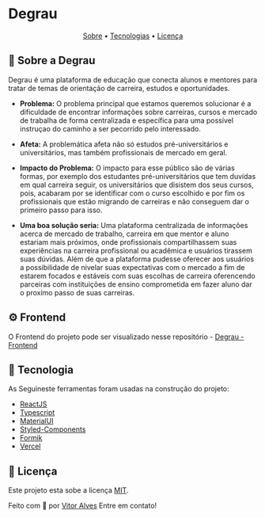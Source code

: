 # Degrau
<p align="center">
 <a href="#-sobre-o-projeto">Sobre</a> •
 <a href="#-tecnologias">Tecnologias</a> •
 <a href="#-licença">Licença</a>
</p>

## 🚀 Sobre a Degrau
Degrau é uma plataforma de educação que conecta alunos e mentores para tratar de temas de orientação de carreira, estudos e oportunidades.
  - **Problema:**
   O problema principal que estamos queremos solucionar é a dificuldade de encontrar informações sobre carreiras, cursos e mercado de trabalha de forma centralizada e específica para uma possível instruçao do caminho a ser pecorrido pelo interessado. 

  - **Afeta:**
  A problemática afeta não só estudos pré-universitários e universitários, mas também profissionais de mercado em geral.

  - **Impacto do Problema:**
  O impacto para esse público são de várias formas, por exemplo dos estudantes pré-universitários que tem duvídas em qual carreira seguir, os universitários que disistem dos seus cursos, pois, acabaram por se identificar com o curso escolhido e por fim os profissionais que estão migrando de carreiras e não conseguem dar o primeiro passo para isso.

  - **Uma boa solução seria:**
  Uma plataforma centralizada de informações acerca de mercado de trabalho, carreira em que mentor e aluno estariam mais próximos, onde profissionais compartilhassem suas experiências na carreira profissional ou acadêmica e usuários tirassem suas dúvidas. Além de que a plataforma pudesse oferecer aos usuários a possibilidade de nivelar suas expectativas com o mercado a fim de estarem focados e estáveis com suas escolhas de carreira oferencendo parceiras com instituições de ensino comprometida em fazer aluno dar o proxímo passo de suas carreiras.

  ## ⚙ Frontend
  O Frontend do projeto pode ser visualizado nesse repositório - [Degrau - Frontend](https://github.com/aSTRonuun/FrontEnd-Degrau)
  ## 🔨 Tecnologia

  As Seguineste ferramentas foram usadas na construção do projeto:

  - [ReactJS](https://pt-br.reactjs.org/)
  - [Typescript](https://www.typescriptlang.org/)
  - [MaterialUI](https://mui.com/)
  - [Styled-Components](https://styled-components.com/)
  - [Formik](https://formik.org/)
  - [Vercel](https://vercel.com/)

## 📝 Licença

Este projeto esta sobe a licença [MIT](./LICENSE).

Feito com 💜 por [Vitor Alves](https://www.linkedin.com/in/vitor-alves-a089ab200/) Entre em contato!